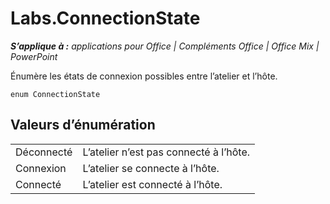
# <a name="labs.connectionstate"></a>Labs.ConnectionState

 _**S’applique à :** applications pour Office | Compléments Office | Office Mix | PowerPoint_

Énumère les états de connexion possibles entre l’atelier et l’hôte.

```
enum ConnectionState
```


## <a name="enumeration-values"></a>Valeurs d’énumération


|||
|:-----|:-----|
|Déconnecté|L’atelier n’est pas connecté à l’hôte.|
|Connexion|L’atelier se connecte à l’hôte.|
|Connecté|L’atelier est connecté à l’hôte.|
